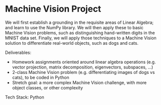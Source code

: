 # Machine Vision Project

We will first establish a grounding in the requisite areas of Linear Algebra; and learn to use the NumPy library. We will then apply these to basic Machine Vision problems, such as distinguishing hand-written digits in the MNIST data set. Finally, we will apply those techniques to a Machine Vision solution to differentiate real-world objects, such as dogs and cats.

Deliverables: 
* Homework assignments oriented around linear algebra operations (e.g. vector projection, matrix decomposition, eigenvectors, subspaces, ...)
* 2-class Machine Vision problem (e.g. differentiating images of dogs vs cats), to be coded in Python
* Stretch goal: a more complex Machine Vision challenge, with more object classes, or other complexity
  
Tech Stack:
Python
